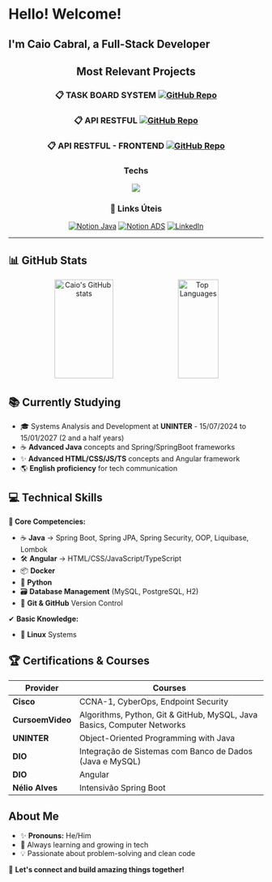 # Hello! Welcome!
## I'm Caio Cabral, a Full-Stack Developer

<div align="center">



## Most Relevant Projects
### 📋 TASK BOARD SYSTEM [![GitHub Repo](https://img.shields.io/badge/GitHub-View_Project-blue?style=flat-square&logo=github)](https://github.com/Caio-Cabral-Programmer/DecolaTech2025-Projeto-Board-de-Tarefas.git)
### 📋 API RESTFUL [![GitHub Repo](https://img.shields.io/badge/GitHub-View_Project-blue?style=flat-square&logo=github)](https://github.com/Caio-Cabral-Programmer/Decolha-Tech-2025---API-REST-Spring-Boot-3.git)
### 📋 API RESTFUL - FRONTEND [![GitHub Repo](https://img.shields.io/badge/GitHub-View_Project-blue?style=flat-square&logo=github)](https://github.com/Caio-Cabral-Programmer/contas-bancarias-angular-remake.git)




### Techs


<p align="center">
  <img src="https://skillicons.dev/icons?i=git,github,java,spring,mysql,postgresql,docker,py,js,ts,html,css,angular&size=40" />
</p>

###

###

### 🔗 Links Úteis

[![Notion Java](https://img.shields.io/badge/📚_Notion-My_Java_Study_Board-000000?style=for-the-badge&logo=notion&logoColor=white)](https://www.notion.so/Java-1c990d83bc33814c9659f977de346a2a?pvs=4)
[![Notion ADS](https://img.shields.io/badge/🎓_Notion-Faculdade_ADS_Uninter_(Grade)-000000?style=for-the-badge&logo=notion&logoColor=white)](https://www.notion.so/Faculdade-ADS-Uninter-1c990d83bc3380cfa359dcd91e1b6bd4?pvs=4)
[![LinkedIn](https://img.shields.io/badge/🔗_LinkedIn-Caio_Cabral-0A66C2?style=for-the-badge&logo=linkedin&logoColor=white)](https://www.linkedin.com/in/caio-cabral-programmer/)

</div>

---

## 📊 GitHub Stats

<div align="center">
  
  <!-- Estatísticas gerais -->
  <img width="48%" height="195px" src="https://github-readme-stats.vercel.app/api?username=Caio-Cabral-Programmer&show_icons=true&count_private=true&hide_border=true&title_color=80F7D4&icon_color=9d00ff&text_color=c9d1d9&bg_color=0d1117" alt="Caio's GitHub stats" />
  
  <!-- Linguagens mais usadas -->
  <img width="40%" height="195px" src="https://github-readme-stats.vercel.app/api/top-langs/?username=Caio-Cabral-Programmer&layout=compact&hide_border=true&title_color=80F7D4&text_color=fff&bg_color=0d1117" alt="Top Languages" />

</div>

</div>

## 📚 Currently Studying
- 🎓 Systems Analysis and Development at **UNINTER** - 15/07/2024 to 15/01/2027 (2 and a half years)
- ☕ **Advanced Java** concepts and Spring/SpringBoot frameworks
- ✨ **Advanced HTML/CSS/JS/TS** concepts and Angular framework
- 🌎 **English proficiency** for tech communication

## 💻 Technical Skills
**💪 Core Competencies:**
- ☕ **Java** → Spring Boot, Spring JPA, Spring Security, OOP, Liquibase, Lombok
- 🛠 **Angular** → HTML/CSS/JavaScript/TypeScript
- 📦 **Docker**
- 🐍 **Python**
- 🗃️ **Database Management** (MySQL, PostgreSQL, H2)
- 🔄 **Git & GitHub** Version Control

✔ **Basic Knowledge:**
- 🐧 **Linux** Systems

## 🏆 Certifications & Courses
| Provider | Courses |
|----------|---------|
| **Cisco** | CCNA-1, CyberOps, Endpoint Security |
| **CursoemVideo** | Algorithms, Python, Git & GitHub, MySQL, Java Basics, Computer Networks |
| **UNINTER** | Object-Oriented Programming with Java |
| **DIO** | Integração de Sistemas com Banco de Dados (Java e MySQL) |
| **DIO** | Angular |
| **Nélio Alves** | Intensivão Spring Boot |

## About Me
- ✨ **Pronouns:** He/Him
- 🌱 Always learning and growing in tech
- 💡 Passionate about problem-solving and clean code

🚀 **Let's connect and build amazing things together!**

